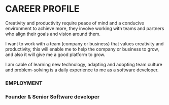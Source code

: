 # CAREER PROFILE

Creativity and productivity require peace of mind and a conducive environment to achieve more, they involve working with teams and
partners who align their goals and vision around them.  

I want to work with a team (company or business) that values creativity and productivity, this will enable me to help the company or
business to grow, and also it will give me a good platform to grow.  

I am cable of learning new technology, adapting and adopting team culture and problem-solving is a daily experience to me as a
software developer.

### EMPLOYMENT
### Founder & Senior Software developer